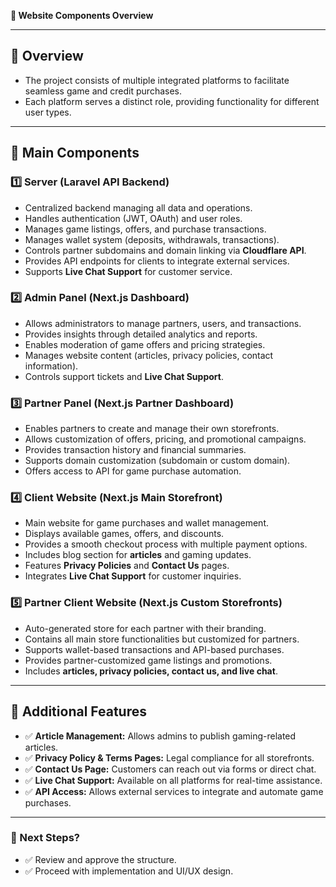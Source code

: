 **📌 Website Components Overview**

---

## **🔹 Overview**

- The project consists of multiple integrated platforms to facilitate seamless game and credit purchases.
- Each platform serves a distinct role, providing functionality for different user types.

---

## **🔹 Main Components**

### **1️⃣ Server (Laravel API Backend)**
- Centralized backend managing all data and operations.
- Handles authentication (JWT, OAuth) and user roles.
- Manages game listings, offers, and purchase transactions.
- Manages wallet system (deposits, withdrawals, transactions).
- Controls partner subdomains and domain linking via **Cloudflare API**.
- Provides API endpoints for clients to integrate external services.
- Supports **Live Chat Support** for customer service.

### **2️⃣ Admin Panel (Next.js Dashboard)**
- Allows administrators to manage partners, users, and transactions.
- Provides insights through detailed analytics and reports.
- Enables moderation of game offers and pricing strategies.
- Manages website content (articles, privacy policies, contact information).
- Controls support tickets and **Live Chat Support**.

### **3️⃣ Partner Panel (Next.js Partner Dashboard)**
- Enables partners to create and manage their own storefronts.
- Allows customization of offers, pricing, and promotional campaigns.
- Provides transaction history and financial summaries.
- Supports domain customization (subdomain or custom domain).
- Offers access to API for game purchase automation.

### **4️⃣ Client Website (Next.js Main Storefront)**
- Main website for game purchases and wallet management.
- Displays available games, offers, and discounts.
- Provides a smooth checkout process with multiple payment options.
- Includes blog section for **articles** and gaming updates.
- Features **Privacy Policies** and **Contact Us** pages.
- Integrates **Live Chat Support** for customer inquiries.

### **5️⃣ Partner Client Website (Next.js Custom Storefronts)**
- Auto-generated store for each partner with their branding.
- Contains all main store functionalities but customized for partners.
- Supports wallet-based transactions and API-based purchases.
- Provides partner-customized game listings and promotions.
- Includes **articles, privacy policies, contact us, and live chat**.

---

## **🔹 Additional Features**

- ✅ **Article Management:** Allows admins to publish gaming-related articles.
- ✅ **Privacy Policy & Terms Pages:** Legal compliance for all storefronts.
- ✅ **Contact Us Page:** Customers can reach out via forms or direct chat.
- ✅ **Live Chat Support:** Available on all platforms for real-time assistance.
- ✅ **API Access:** Allows external services to integrate and automate game purchases.

---

### **🎯 Next Steps?**
- ✅ Review and approve the structure.
- ✅ Proceed with implementation and UI/UX design.
